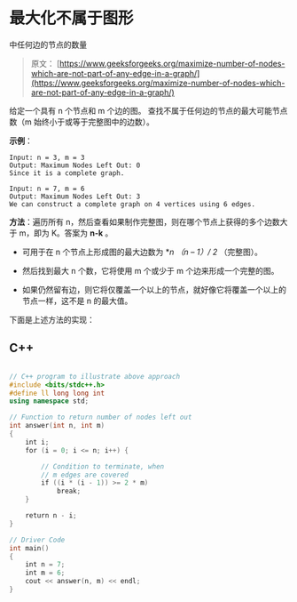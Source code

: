 # 最大化不属于图形

中任何边的节点的数量

> 原文： [https://www.geeksforgeeks.org/maximize-number-of-nodes-which-are-not-part-of-any-edge-in-a-graph/](https://www.geeksforgeeks.org/maximize-number-of-nodes-which-are-not-part-of-any-edge-in-a-graph/)

给定一个具有 n 个节点和 m 个边的图。 查找不属于任何边的节点的最大可能节点数（m 始终小于或等于完整图中的边数）。

**示例**：

```
Input: n = 3, m = 3
Output: Maximum Nodes Left Out: 0
Since it is a complete graph.

Input: n = 7, m = 6 
Output: Maximum Nodes Left Out: 3
We can construct a complete graph on 4 vertices using 6 edges.

```

**方法**：遍历所有 n，然后查看如果制作完整图，则在哪个节点上获得的多个边数大于 m，即为 K。答案为 **n-k** 。

*   可用于在 n 个节点上形成图的最大边数为 **n *（n – 1）/ 2** （完整图）。

*   然后找到最大 n 个数，它将使用 m 个或少于 m 个边来形成一个完整的图。

*   如果仍然留有边，则它将仅覆盖一个以上的节点，就好像它将覆盖一个以上的节点一样，这不是 n 的最大值。

下面是上述方法的实现：

## C++

```cpp

// C++ program to illustrate above approach 
#include <bits/stdc++.h> 
#define ll long long int 
using namespace std; 

// Function to return number of nodes left out 
int answer(int n, int m) 
{ 
    int i; 
    for (i = 0; i <= n; i++) { 

        // Condition to terminate, when 
        // m edges are covered 
        if ((i * (i - 1)) >= 2 * m) 
            break; 
    } 

    return n - i; 
} 

// Driver Code 
int main() 
{ 
    int n = 7; 
    int m = 6; 
    cout << answer(n, m) << endl; 
} 

```